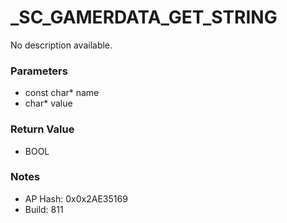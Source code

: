 # _SC_GAMERDATA_GET_STRING

No description available.

### Parameters
* const char* name
* char* value

### Return Value
* BOOL

### Notes
* AP Hash: 0x0x2AE35169
* Build: 811

